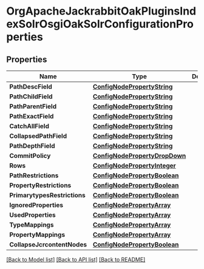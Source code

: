 # OrgApacheJackrabbitOakPluginsIndexSolrOsgiOakSolrConfigurationProperties

## Properties
Name | Type | Description | Notes
------------ | ------------- | ------------- | -------------
**PathDescField** | [**ConfigNodePropertyString**](configNodePropertyString.md) |  | [optional] 
**PathChildField** | [**ConfigNodePropertyString**](configNodePropertyString.md) |  | [optional] 
**PathParentField** | [**ConfigNodePropertyString**](configNodePropertyString.md) |  | [optional] 
**PathExactField** | [**ConfigNodePropertyString**](configNodePropertyString.md) |  | [optional] 
**CatchAllField** | [**ConfigNodePropertyString**](configNodePropertyString.md) |  | [optional] 
**CollapsedPathField** | [**ConfigNodePropertyString**](configNodePropertyString.md) |  | [optional] 
**PathDepthField** | [**ConfigNodePropertyString**](configNodePropertyString.md) |  | [optional] 
**CommitPolicy** | [**ConfigNodePropertyDropDown**](configNodePropertyDropDown.md) |  | [optional] 
**Rows** | [**ConfigNodePropertyInteger**](configNodePropertyInteger.md) |  | [optional] 
**PathRestrictions** | [**ConfigNodePropertyBoolean**](configNodePropertyBoolean.md) |  | [optional] 
**PropertyRestrictions** | [**ConfigNodePropertyBoolean**](configNodePropertyBoolean.md) |  | [optional] 
**PrimarytypesRestrictions** | [**ConfigNodePropertyBoolean**](configNodePropertyBoolean.md) |  | [optional] 
**IgnoredProperties** | [**ConfigNodePropertyArray**](configNodePropertyArray.md) |  | [optional] 
**UsedProperties** | [**ConfigNodePropertyArray**](configNodePropertyArray.md) |  | [optional] 
**TypeMappings** | [**ConfigNodePropertyArray**](configNodePropertyArray.md) |  | [optional] 
**PropertyMappings** | [**ConfigNodePropertyArray**](configNodePropertyArray.md) |  | [optional] 
**CollapseJcrcontentNodes** | [**ConfigNodePropertyBoolean**](configNodePropertyBoolean.md) |  | [optional] 

[[Back to Model list]](../README.md#documentation-for-models) [[Back to API list]](../README.md#documentation-for-api-endpoints) [[Back to README]](../README.md)


